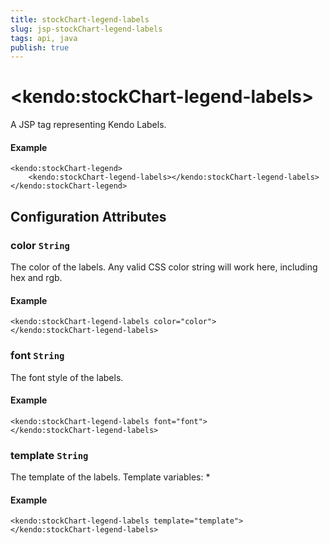 ```yaml
---
title: stockChart-legend-labels
slug: jsp-stockChart-legend-labels
tags: api, java
publish: true
---
```


# \<kendo:stockChart-legend-labels\>
A JSP tag representing Kendo Labels.

#### Example
    <kendo:stockChart-legend>
        <kendo:stockChart-legend-labels></kendo:stockChart-legend-labels>
    </kendo:stockChart-legend>


## Configuration Attributes


### color `String`

The color of the labels.
Any valid CSS color string will work here, including hex and rgb.

#### Example
    <kendo:stockChart-legend-labels color="color">
    </kendo:stockChart-legend-labels>



### font `String`

The font style of the labels.

#### Example
    <kendo:stockChart-legend-labels font="font">
    </kendo:stockChart-legend-labels>



### template `String`

The template of the labels.
Template variables:
*

#### Example
    <kendo:stockChart-legend-labels template="template">
    </kendo:stockChart-legend-labels>



